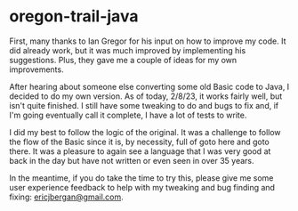 # oregon-trail-java
First, many thanks to Ian Gregor for his input on how to improve my code. It did already work, but it was much
improved by implementing his suggestions. Plus, they gave me a couple of ideas for my own improvements.

After hearing about someone else converting some old Basic code to Java, I decided to do my own version. As of 
today, 2/8/23, it works fairly well, but isn't quite finished. I still have some tweaking to do and bugs to fix 
and, if I'm going eventually call it complete, I have a lot of tests to write.

I did my best to follow the logic of the original. It was a challenge to follow the flow of the Basic since it is,
by necessity, full of goto here and goto there. It was a pleasure to again see a language that I was very good at
back in the day but have not written or even seen in over 35 years.

In the meantime, if you do take the time to try this, please give me some user experience feedback to help 
with my tweaking and bug finding and fixing: ericjbergan@gmail.com.